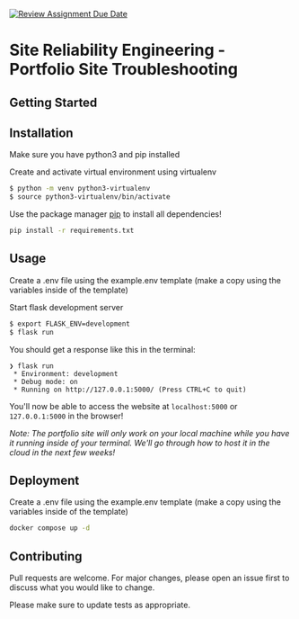 [![Review Assignment Due Date](https://classroom.github.com/assets/deadline-readme-button-22041afd0340ce965d47ae6ef1cefeee28c7c493a6346c4f15d667ab976d596c.svg)](https://classroom.github.com/a/z6E0JbeU)
# Site Reliability Engineering - Portfolio Site Troubleshooting

## Getting Started

## Installation

Make sure you have python3 and pip installed

Create and activate virtual environment using virtualenv
```bash
$ python -m venv python3-virtualenv
$ source python3-virtualenv/bin/activate
```

Use the package manager [pip](https://pip.pypa.io/en/stable/) to install all dependencies!

```bash
pip install -r requirements.txt
```

## Usage

Create a .env file using the example.env template (make a copy using the variables inside of the template)

Start flask development server
```bash
$ export FLASK_ENV=development
$ flask run
```

You should get a response like this in the terminal:
```
❯ flask run
 * Environment: development
 * Debug mode: on
 * Running on http://127.0.0.1:5000/ (Press CTRL+C to quit)
```

You'll now be able to access the website at `localhost:5000` or `127.0.0.1:5000` in the browser!

*Note: The portfolio site will only work on your local machine while you have it running inside of your terminal. We'll go through how to host it in the cloud in the next few weeks!*

## Deployment

Create a .env file using the example.env template (make a copy using the variables inside of the template)

```bash
docker compose up -d
```

## Contributing

Pull requests are welcome. For major changes, please open an issue first to discuss what you would like to change.

Please make sure to update tests as appropriate.
